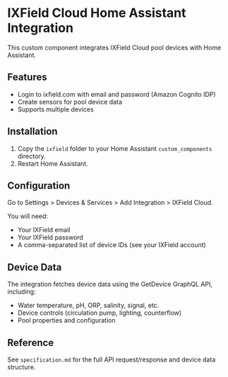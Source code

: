 # IXField Cloud Home Assistant Integration

This custom component integrates IXField Cloud pool devices with Home Assistant.

## Features
- Login to ixfield.com with email and password (Amazon Cognito IDP)
- Create sensors for pool device data
- Supports multiple devices

## Installation
1. Copy the `ixfield` folder to your Home Assistant `custom_components` directory.
2. Restart Home Assistant.

## Configuration
Go to Settings > Devices & Services > Add Integration > IXField Cloud.

You will need:
- Your IXField email
- Your IXField password
- A comma-separated list of device IDs (see your IXField account)

## Device Data
The integration fetches device data using the GetDevice GraphQL API, including:
- Water temperature, pH, ORP, salinity, signal, etc.
- Device controls (circulation pump, lighting, counterflow)
- Pool properties and configuration

## Reference
See `specification.md` for the full API request/response and device data structure. 
